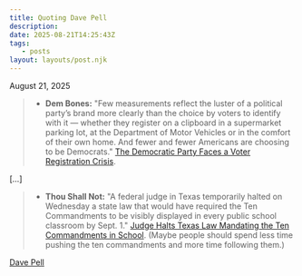 ```yaml
---
title: Quoting Dave Pell
description:
date: 2025-08-21T14:25:43Z
tags:
   - posts
layout: layouts/post.njk
---
```


August 21, 2025

> + **Dem Bones:** "Few measurements reflect the luster of a political party’s brand more clearly than the choice by voters to identify with it — whether they register on a clipboard in a supermarket parking lot, at the Department of Motor Vehicles or in the comfort of their own home. And fewer and fewer Americans are choosing to be Democrats." [The Democratic Party Faces a Voter Registration Crisis](https://www.nytimes.com/2025/08/20/us/politics/democratic-party-voter-registration-crisis.html?unlocked_article_code=1.fk8.tFTN.oXrlWoASCDq8&smid=bs-share).

[…] 

> + **Thou Shall Not:** "A federal judge in Texas temporarily halted on Wednesday a state law that would have required the Ten Commandments to be visibly displayed in every public school classroom by Sept. 1." [Judge Halts Texas Law Mandating the Ten Commandments in School](https://www.nytimes.com/2025/08/20/us/politics/ten-commandments-texas.html?unlocked_article_code=1.fk8.Ljtu.pJ_vXshqHiWM&smid=nytcore-ios-share&referringSource=articleShare). (Maybe people should spend less time pushing the ten commandments and more time following them.)

[Dave Pell](https://managingeditor.substack.com/p/burger-and-the-king)